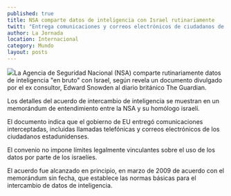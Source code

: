 ```yaml
---
published: true
title: NSA comparte datos de inteligencia con Israel rutinariamente
twitt: "Entrega comunicaciones y correos electrónicos de ciudadanos de EU; el acuerdo no limita su uso, según documentos filtrados por Edward Snowden a “The Guardian”."
author: La Jornada
location: Internacional
category: Mundo
layout: posts
---
```


![](http://i.imgur.com/TDSXBkym.jpg)La Agencia de Seguridad Nacional (NSA) comparte rutinariamente datos de inteligencia "en bruto" con Israel, según revela un documento divulgado por el ex consultor, Edward Snowden al diario británico The Guardian.

Los detalles del acuerdo de intercambio de inteligencia se muestran en un memorándum de entendimiento entre la NSA y su homólogo israelí.

El documento indica que el gobierno de EU entregó comunicaciones interceptadas, incluidas llamadas telefónicas y correos electrónicos de los ciudadanos estadunidenses.

El convenio no impone límites legalmente vinculantes sobre el uso de los datos por parte de los israelíes.

El acuerdo fue alcanzado en principio, en marzo de 2009 de acuerdo con el memorándum sin fecha, que establece las normas básicas para el intercambio de datos de inteligencia.
